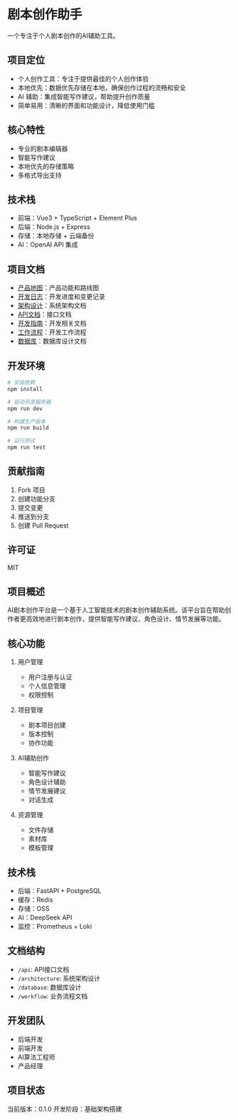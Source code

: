 # 剧本创作助手

一个专注于个人剧本创作的AI辅助工具。

## 项目定位

- 个人创作工具：专注于提供最佳的个人创作体验
- 本地优先：数据优先存储在本地，确保创作过程的流畅和安全
- AI 辅助：集成智能写作建议，帮助提升创作质量
- 简单易用：清晰的界面和功能设计，降低使用门槛

## 核心特性

- 专业的剧本编辑器
- 智能写作建议
- 本地优先的存储策略
- 多格式导出支持

## 技术栈

- 前端：Vue3 + TypeScript + Element Plus
- 后端：Node.js + Express
- 存储：本地存储 + 云端备份
- AI：OpenAI API 集成

## 项目文档

- [产品地图](./product_map.md)：产品功能和路线图
- [开发日志](./dev-log.md)：开发进度和变更记录
- [架构设计](./architecture/)：系统架构文档
- [API文档](./api/)：接口文档
- [开发指南](./development/)：开发相关文档
- [工作流程](./workflow/)：开发工作流程
- [数据库](./database/)：数据库设计文档

## 开发环境

```bash
# 安装依赖
npm install

# 启动开发服务器
npm run dev

# 构建生产版本
npm run build

# 运行测试
npm run test
```

## 贡献指南

1. Fork 项目
2. 创建功能分支
3. 提交变更
4. 推送到分支
5. 创建 Pull Request

## 许可证

MIT

## 项目概述
AI剧本创作平台是一个基于人工智能技术的剧本创作辅助系统。该平台旨在帮助创作者更高效地进行剧本创作，提供智能写作建议、角色设计、情节发展等功能。

## 核心功能
1. 用户管理
   - 用户注册与认证
   - 个人信息管理
   - 权限控制

2. 项目管理
   - 剧本项目创建
   - 版本控制
   - 协作功能

3. AI辅助创作
   - 智能写作建议
   - 角色设计辅助
   - 情节发展建议
   - 对话生成

4. 资源管理
   - 文件存储
   - 素材库
   - 模板管理

## 技术栈
- 后端：FastAPI + PostgreSQL
- 缓存：Redis
- 存储：OSS
- AI：DeepSeek API
- 监控：Prometheus + Loki

## 文档结构
- `/api`: API接口文档
- `/architecture`: 系统架构设计
- `/database`: 数据库设计
- `/workflow`: 业务流程文档

## 开发团队
- 后端开发
- 前端开发
- AI算法工程师
- 产品经理

## 项目状态
当前版本：0.1.0
开发阶段：基础架构搭建 